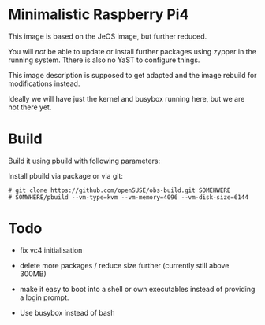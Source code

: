 Minimalistic Raspberry Pi4
==========================

This image is based on the JeOS image, but further reduced.

You will *not* be able to update or install further packages using 
zypper in the running system. Tthere is also no YaST to configure 
things.

This image description is supposed to get adapted and the image
rebuild for modifications instead.

Ideally we will have just the kernel and busybox running
here, but we are not there yet.

Build
=====

Build it using pbuild with following parameters:

Install pbuild via package or via git:


```shell
# git clone https://github.com/openSUSE/obs-build.git SOMEHWERE
# SOMWHERE/pbuild --vm-type=kvm --vm-memory=4096 --vm-disk-size=6144
```

Todo
====

* fix vc4 initialisation

* delete more packages / reduce size further (currently still above 300MB)

* make it easy to boot into a shell or own executables
  instead of providing a login prompt.

* Use busybox instead of bash

